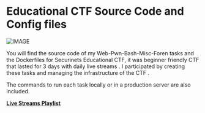 # Educational CTF Source Code and Config files #

![IMAGE](https://i.imgur.com/WQoHFCm.png)

You will find the source code of my Web-Pwn-Bash-Misc-Foren tasks and the Dockerfiles for Securinets Educational CTF, it was beginner friendly CTF that lasted for 3 days with daily live streams . I participated by creating these tasks and managing the infrastructure of the CTF .

The commands to run each task locally or in a production server are also included.

**[Live Streams Playlist](https://www.youtube.com/playlist?list=PLXfbEZPgNlMLwGy8GT12XQk1v1kE0sd7C)**
